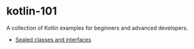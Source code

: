 # kotlin-101
A collection of Kotlin examples for beginners and advanced developers.

* [Sealed classes and interfaces](./sealed-classes-interfaces/README.md)
